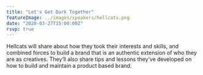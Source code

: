 ```yaml
---
title: "Let's Get Dark Together"
featureImage: ../images/speakers/hellcats.png
date: "2020-03-27T15:00:00Z"
rsvp: true
---
```

Hellcats will share about how they took their interests and skills, and combined forces to build a brand that is an authentic extension of who they are as creatives. They’ll also share tips and lessons they’ve developed on how to build and maintain a product based brand.   
